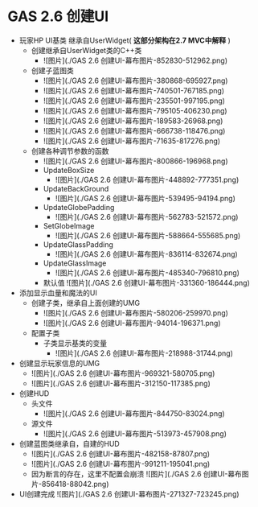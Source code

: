 # GAS 2.6 创建UI
- 玩家HP UI基类 继承自UserWidget( **这部分架构在2.7 MVC中解释** )
    - 创建继承自UserWidget类的C++类
        -  ![图片](./GAS 2.6 创建UI-幕布图片-852830-512962.png)
    - 创建子蓝图类
        -  ![图片](./GAS 2.6 创建UI-幕布图片-380868-695927.png)
        -  ![图片](./GAS 2.6 创建UI-幕布图片-740501-767185.png)
        -  ![图片](./GAS 2.6 创建UI-幕布图片-235501-997195.png)
        -  ![图片](./GAS 2.6 创建UI-幕布图片-795105-406230.png)
        -  ![图片](./GAS 2.6 创建UI-幕布图片-189583-26968.png)
        -  ![图片](./GAS 2.6 创建UI-幕布图片-666738-118476.png)
        -  ![图片](./GAS 2.6 创建UI-幕布图片-71635-817276.png)
    - 创建各种调节参数的函数
        -  ![图片](./GAS 2.6 创建UI-幕布图片-800866-196968.png)
        - UpdateBoxSize
            -  ![图片](./GAS 2.6 创建UI-幕布图片-448892-777351.png)
        - UpdateBackGround
            -  ![图片](./GAS 2.6 创建UI-幕布图片-539495-94194.png)
        - UpdateGlobePadding
            -  ![图片](./GAS 2.6 创建UI-幕布图片-562783-521572.png)
        - SetGlobeImage
            -  ![图片](./GAS 2.6 创建UI-幕布图片-588664-555685.png)
        - UpdateGlassPadding
            -  ![图片](./GAS 2.6 创建UI-幕布图片-836114-832674.png)
        - UpdateGlassImage
            -  ![图片](./GAS 2.6 创建UI-幕布图片-485340-796810.png)
        - 默认值 ![图片](./GAS 2.6 创建UI-幕布图片-331360-186444.png)
- 添加显示血量和魔法的UI
    - 创建子类，继承自上面创建的UMG
        -  ![图片](./GAS 2.6 创建UI-幕布图片-580206-259970.png)
        -  ![图片](./GAS 2.6 创建UI-幕布图片-94014-196371.png)
    - 配置子类
        - 子类显示基类的变量
            -  ![图片](./GAS 2.6 创建UI-幕布图片-218988-31744.png)
- 创建显示玩家信息的UMG
    -  ![图片](./GAS 2.6 创建UI-幕布图片-969321-580705.png)
    -  ![图片](./GAS 2.6 创建UI-幕布图片-312150-117385.png)
- 创建HUD
    - 头文件
        -  ![图片](./GAS 2.6 创建UI-幕布图片-844750-83024.png)
    - 源文件
        -  ![图片](./GAS 2.6 创建UI-幕布图片-513973-457908.png)
- 创建蓝图类继承自，自建的HUD
    -  ![图片](./GAS 2.6 创建UI-幕布图片-482158-87807.png)
    -  ![图片](./GAS 2.6 创建UI-幕布图片-991211-195041.png)
    - 因为断言的存在，这里不配置会崩溃 ![图片](./GAS 2.6 创建UI-幕布图片-856418-88042.png)
- UI创建完成 ![图片](./GAS 2.6 创建UI-幕布图片-271327-723245.png)
